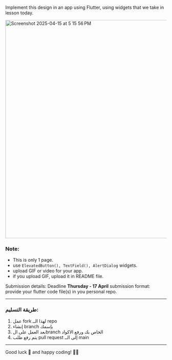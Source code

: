 Implement this design in an app using Flutter, using widgets that we take in lesson today.

<img width="682" alt="Screenshot 2025-04-15 at 5 15 56 PM" src="https://github.com/user-attachments/assets/76f11511-1352-48f2-954f-62f3bc8f0a48" />

### Note:
- This is only 1 page.
- use `ElevatedButton(), TextField(), AlertDialog` widgets.
- upload GIF or video for your app.
- if you upload GIF, upload it in README file.

Submission details:
Deadline **Thursday - 17 April** submission format: provide your flutter code file(s) in you personal repo.

---


### طريقة التسليم:
1. عمل fork لهذا الــ repo
2. إنشاء branch بإسمك
3. بعد العمل على الbranch الخاص بك ورفع الاكواد
4. يتم رفع طلب pull request إلى الــ main

---

Good luck 🚀 and happy coding! 🧑‍💻
